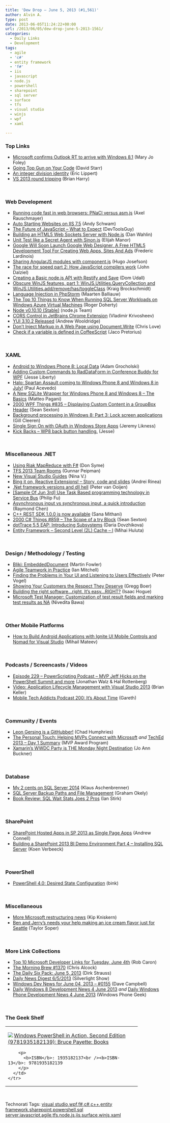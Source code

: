 ```yaml
---
title: 'Dew Drop – June 5, 2013 (#1,561)'
author: Alvin A.
type: post
date: 2013-06-05T11:24:22+00:00
url: /2013/06/05/dew-drop-june-5-2013-1561/
categories:
  - Daily Links
  - Development
tags:
  - agile
  - 'c#'
  - entity framework
  - 'f#'
  - iis
  - javascript
  - node.js
  - powershell
  - sharepoint
  - sql server
  - surface
  - tfs
  - visual studio
  - winjs
  - wpf
  - xaml

---
```

### <a name="top"></a>Top Links

  * <a href="http://www.zdnet.com/microsoft-confirms-outlook-rt-to-arrive-with-windows-8-1-7000016388/" target="_blank">Microsoft confirms Outlook RT to arrive with Windows 8.1</a> (Mary Jo Foley)
  * <a href="http://feedproxy.google.com/~r/ElegantCode/~3/4LNMPsdqzos/" target="_blank">Going Top Gun on Your Code</a> (David Starr)
  * <a href="http://ericlippert.com/2013/06/04/an-integer-division-identity/?utm_source=rss&utm_medium=rss&utm_campaign=an-integer-division-identity" target="_blank">An integer division identity</a> (Eric Lippert)
  * <a href="http://blogs.msdn.com/b/bharry/archive/2013/06/04/vs-2013-round-tripping.aspx" target="_blank">VS 2013 round tripping</a> (Brian Harry)

&#160;

### <a name="web"></a>Web Development

  * <a href="http://feedproxy.google.com/~r/2ality/~3/phhBJatNj6I/pnacl-vs-asmjs.html" target="_blank">Running code fast in web browsers: PNaCl versus asm.js</a> (Axel Rauschmayer)
  * <a href="http://www.schwammysays.net/auto-starting-websites-on-iis-7-5/" target="_blank">Auto Starting Websites on IIS 7.5</a> (Andy Schwam)
  * <a href="http://www.infragistics.com/community/blogs/marketing/archive/2013/06/04/the-future-of-javascript-what-to-expect.aspx" target="_blank">The Future of JavaScript &#8211; What to Expect</a> (DevToolsGuy)
  * <a href="http://weblogs.asp.net/dwahlin/archive/2013/06/04/building-an-html5-web-sockets-server-with-node-js.aspx" target="_blank">Building an HTML5 Web Sockets Server with Node.js</a> (Dan Wahlin)
  * <a href="http://www.elijahmanor.com/2013/06/unit-test-like-secret-agent-with-sinonjs.html" target="_blank">Unit Test like a Secret Agent with Sinon.js</a> (Elijah Manor)
  * <a href="http://feedproxy.google.com/~r/Techcrunch/~3/G8BqCaeKR30/" target="_blank">Google Will Soon Launch Google Web Designer, A Free HTML5 Development Tool For Creating Web Apps, Sites And Ads</a> (Frederic Lardinois)
  * <a href="http://feedproxy.google.com/~r/jayway/posts/~3/9siQVpIyELs/" target="_blank">Sharing AngularJS modules with component.js</a> (Hugo Josefson)
  * <a href="http://feedproxy.google.com/~r/Creativejs/~3/h23pVpwzALk/" target="_blank">The race for speed part 2: How JavaScript compilers work</a> (John Dalziel)
  * <a href="http://synthmedia.co.uk/blog/basic-nodejs-api-with-restify-and-save#.Ua1ytmRT02u" target="_blank">Creating a Basic node.js API with Restify and Save</a> (Dom Udall)
  * <a href="http://kraigbrockschmidt.com/blog/?p=864" target="_blank">Obscure WinJS features, part 1: WinJS.Utilities.QueryCollection and WinJS.Utilities.add/remove/has/toggleClass</a> (Kraig Brockschmidt)
  * <a href="http://blog.jetbrains.com/phpstorm/2013/06/language-injection-in-phpstorm/?utm_source=rss&utm_medium=rss&utm_campaign=language-injection-in-phpstorm" target="_blank">Language Injection in PhpStorm</a> (Maarten Balliauw)
  * <a href="http://blogs.msdn.com/b/windowsazure/archive/2013/06/04/the-top-10-things-to-know-when-running-sql-server-workloads-on-windows-azure-virtual-machines.aspx" target="_blank">The Top 10 Things to Know When Running SQL Server Workloads on Windows Azure Virtual Machines</a> (Roger Doherty)
  * <a href="http://blog.nodejs.org/2013/06/04/node-v0-10-10-stable/" target="_blank">Node v0.10.10 (Stable)</a> (node.js Team)
  * <a href="http://blog.jetbrains.com/webstorm/2013/06/cors-control-in-jetbrains-chrome-extension/?utm_source=rss&utm_medium=rss&utm_campaign=cors-control-in-jetbrains-chrome-extension" target="_blank">CORS Control in JetBrains Chrome Extension</a> (Vladimir Krivosheev)
  * <a href="http://feeds.yuiblog.com/~r/YahooUserInterfaceBlog/~3/NEJ0tKcg93Y/" target="_blank">YUI 3.10.2 Released</a> (Andrew Wooldridge)
  * <a href="http://professionalaspnet.com/archive/2013/06/04/Don_2700_t-Inject-Markup-in-A-Web-Page-using-Document.Write.aspx" target="_blank">Don&#8217;t Inject Markup in A Web Page using Document.Write</a> (Chris Love)
  * <a href="http://www.jacopretorius.net/2013/06/check-if-a-variable-is-defined-in-coffeescript.html" target="_blank">Check if a variable is defined in CoffeeScript</a> (Jaco Pretorius)

&#160;

### <a name="silverlight"></a>XAML

  * <a href="http://mobile.dzone.com/articles/android-windows-phone-8-local" target="_blank">Android to Windows Phone 8: Local Data</a> (Adam Grocholski)
  * <a href="http://feedproxy.google.com/~r/Telerik/~3/8lbYKvorz4k/adding-custom-commands-to-raddataform-in-conference-buddy-for-wpf" target="_blank">Adding Custom Commands to RadDataForm in Conference Buddy for WPF</a> (Jesse Liberty)
  * <a href="http://feedproxy.google.com/~r/wmexperts/~3/DABTBXBzOKU/story01.htm" target="_blank">Halo: Spartan Assault coming to Windows Phone 8 and Windows 8 in July!</a> (Paul Acevedo)
  * <a href="http://feeds.dzone.com/~r/zones/dotnet/~3/3FAFGBEyxws/new-sqlite-wrapper-windows-0" target="_blank">A New SQLite Wrapper for Windows Phone 8 and Windows 8 – The Basics</a> (Matteo Pagani)
  * <a href="http://wpf.2000things.com/2013/06/05/835-displaying-custom-content-in-a-groupbox-header/" target="_blank">2000 WPF Things #835 – Displaying Custom Content in a GroupBox Header</a> (Sean Sexton)
  * <a href="http://feedproxy.google.com/~r/silverlightshow/~3/VUwh-4PP5xc/Background-processing-in-Windows-8-Part-3-Lock-screen-applications.aspx" target="_blank">Background processing in Windows 8: Part 3: Lock screen applications</a> (Gill Cleeren)
  * <a href="http://feedproxy.google.com/~r/CSharperImage/~3/BTUn1yAWOHA/single-sign-on-with-oauth-in-windows.html" target="_blank">Single Sign On with OAuth in Windows Store Apps</a> (Jeremy Likness)
  * <a href="http://www.risingj.com/archives/493" target="_blank">Kick Backs – WP8 back button handling.</a> (Jesse)

&#160;

### <a name="dotnet"></a>Miscellaneous .NET

  * <a href="http://blogs.msdn.com/b/dsyme/archive/2013/06/04/using-riak-mapreduce-with-f.aspx" target="_blank">Using Riak MapReduce with F#</a> (Don Syme)
  * <a href="http://feedproxy.google.com/~r/gunnarpeipman/~3/rr4A_MmvpLI/" target="_blank">TFS 2013 Team Rooms</a> (Gunnar Peipman)
  * <a href="http://blog.xamarin.com/xamarin_with_visual_studio_guides/" target="_blank">New Visual Studio Guides</a> (Nina V.)
  * <a href="http://www.codeproject.com/Articles/601329/Bing-it-on-Reactive-Extensions-Story-code-and-slid" target="_blank">Bing it on, Reactive Extensions! – Story, code and slides</a> (Andrei Rinea)
  * <a href="http://feedproxy.google.com/~r/CodeBetter/~3/trS4gOju9Ro/" target="_blank">.Net framework versions and dll hell</a> (Peter van Ooijen)
  * <a href="http://blogs.msdn.com/b/codefx/archive/2013/06/04/sample-of-jun-3rd-use-task-based-programming-technology-in-service-bus.aspx" target="_blank">[Sample Of Jun 3rd] Use Task Based programming technology in Service Bus</a> (Philip Fu)
  * <a href="http://blogs.msdn.com/b/oldnewthing/archive/2013/06/04/10423296.aspx" target="_blank">Asynchronous input vs synchronous input, a quick introduction</a> (Raymond Chen)
  * <a href="http://blogs.msdn.com/b/vcblog/archive/2013/06/04/c-rest-sdk-1-0-0-is-now-available.aspx" target="_blank">C++ REST SDK 1.0.0 is now available</a> (Sana Mithani)
  * <a href="http://csharp.2000things.com/2013/06/05/859-the-scope-of-a-try-block/" target="_blank">2000 C# Things #859 – The Scope of a try Block</a> (Sean Sexton)
  * <a href="http://blogs.jetbrains.com/dotnet/2013/06/dottrace-55-eap-introducing-subsystems/" target="_blank">dotTrace 5.5 EAP: Introducing Subsystems</a> (Daria Dovzhikova)
  * <a href="http://feeds.dzone.com/~r/zones/dotnet/~3/MZ579MXzGDo/entity-framework-second-level" target="_blank">Entity Framework &#8211; Second Level (2L) Cache &#8211; I</a> (Mihai Huluta)

&#160;

### <a name="design"></a>Design / Methodology / Testing

  * <a href="http://martinfowler.com/bliki/EmbeddedDocument.html" target="_blank">Bliki: EmbeddedDocument</a> (Martin Fowler)
  * <a href="http://feeds.dzone.com/~r/zones/agile/~3/TqdImfezm4A/agile-teamwork-practice" target="_blank">Agile Teamwork in Practice</a> (Ian Mitchell)
  * <a href="http://visualstudiomagazine.com/articles/2013/06/04/listening-to-users-effectively.aspx" target="_blank">Finding the Problems in Your UI and Listening to Users Effectively</a> (Peter Vogel)
  * <a href="http://visualstudiomagazine.com/articles/2013/06/04/respecting-your-customers.aspx" target="_blank">Showing Your Customers the Respect They Deserve</a> (Gregg Boer)
  * <a href="http://feedproxy.google.com/~r/LeadingAgile/~3/K1jUd-AMfqc/" target="_blank">Building the right software…right, It’s easy…RIGHT?</a> (Isaac Hogue)
  * <a href="http://blogs.msdn.com/b/visualstudioalm/archive/2013/06/05/microsoft-test-manager-customization-of-test-result-fields-and-marking-test-results-as-na.aspx" target="_blank">Microsoft Test Manager: Customization of test result fields and marking test results as NA</a> (Nivedita Bawa)

&#160;

### <a name="mobile"></a>Other Mobile Platforms

  * <a href="http://www.infragistics.com/community/blogs/mihail_mateev/archive/2013/06/04/how-to-build-android-applications-with-ignite-ui-mobile-controls-and-nomad-for-visual-studio.aspx" target="_blank">How to Build Android Applications with Ignite UI Mobile Controls and Nomad for Visual Studio</a> (Mihail Mateev)

&#160;

### <a name="podcasts"></a>Podcasts / Screencasts / Videos

  * <a href="http://feedproxy.google.com/~r/Powerscripting/~3/JnIcv7XbUyw/episode-229-power-scripting-podcast-mvp-jeff-hicks-on-the-power-shell-summit-and-more" target="_blank">Episode 229 &#8211; PowerScripting Podcast &#8211; MVP Jeff Hicks on the PowerShell Summit and more</a> (Jonathan Walz & Hal Rottenberg)
  * <a href="http://blogs.msdn.com/b/briankel/archive/2013/06/04/video-application-lifecycle-management-with-visual-studio-2013.aspx" target="_blank">Video: Application Lifecycle Management with Visual Studio 2013</a> (Brian Keller)
  * <a href="http://www.tracyandmatt.co.uk/blogs/index.php/mobile-tech-addicts-podcast-200" target="_blank">Mobile Tech Addicts Podcast 200: It&#8217;s About Time</a> (Gareth)

&#160;

### <a name="events"></a>Community / Events

  * <a href="https://github.com/blog/1520-leon-gersing-is-a-githubber" target="_blank">Leon Gersing is a GitHubber!</a> (Chad Humphries)
  * <a href="http://blogs.msdn.com/b/mvpawardprogram/archive/2013/06/04/the-personal-touch-helping-mvps-connect-with-microsoft.aspx" target="_blank">The Personal Touch: Helping MVPs Connect with Microsoft</a> _and_ <a href="http://blogs.msdn.com/b/mvpawardprogram/archive/2013/06/04/teched-2013-day-1-summary.aspx" target="_blank">TechEd 2013 &#8211; Day 1 Summary</a> (MVP Award Program)
  * <a href="http://blog.xamarin.com/wwdc/" target="_blank">Xamarin’s WWDC Party is THE Monday Night Destination</a> (Jo Ann Buckner)

&#160;

### <a name="sql"></a>Database

  * <a href="http://www.sqlservercentral.com/blogs/aschenbrenner/2013/06/04/my-2-cents-on-sql-server-2014/" target="_blank">My 2 cents on SQL Server 2014</a> (Klaus Aschenbrenner)
  * <a href="http://feedproxy.google.com/~r/MSSQLTips-LatestSqlServerTips/~3/HKpqyfXdL_g/tip.asp" target="_blank">SQL Server Backup Paths and File Management</a> (Graham Okely)
  * <a href="http://www.i-programmer.info/bookreviews/21-database/5940-sql-wait-stats-joes-2-pros.html" target="_blank">Book Review: SQL Wait Stats Joes 2 Pros</a> (Ian Stirk)

&#160;

### <a name="sp"></a>SharePoint

  * <a href="http://feedproxy.google.com/~r/AndrewConnell/~3/NSyBSknZsT8/sharepoint-hosted-apps-in-sp-2013-as-single-page-apps" target="_blank">SharePoint Hosted Apps in SP 2013 as Single Page Apps</a> (Andrew Connell)
  * <a href="http://blogs.lessthandot.com/index.php/DataMgmt/business-intelligence-1/sharepoint-2013-bi-part-4" target="_blank">Building a SharePoint 2013 BI Demo Environment Part 4 – Installing SQL Server</a> (Koen Verbeeck)

&#160;

### <a name="ps"></a>PowerShell

  * <a href="http://feedproxy.google.com/~r/binkdotnu/~3/vZcs1T9Bnz4/powershell-4.0-desired-state-configuration" target="_blank">PowerShell 4.0: Desired State Configuration</a> (bink)

&#160;

### <a name="misc"></a>Miscellaneous

  * <a href="http://feedproxy.google.com/~r/liveside/~3/qy7SR5YDY9E/" target="_blank">More Microsoft restructuring news</a> (Kip Kniskern)
  * <a href="http://feedproxy.google.com/~r/geekwire/~3/0H_QgY8jaZw/" target="_blank">Ben and Jerry’s needs your help making an ice cream flavor just for Seattle</a> (Taylor Soper)

&#160;

### <a name="links"></a>More Link Collections

  * <a href="http://blogs.msdn.com/b/robcaron/archive/2013/06/04/top-10-microsoft-developer-links-for-tuesday-june-4th.aspx" target="_blank">Top 10 Microsoft Developer Links for Tuesday, June 4th</a> (Rob Caron)
  * <a href="http://feedproxy.google.com/~r/ReflectivePerspective/~3/btaVas3jadk/" target="_blank">The Morning Brew #1370</a> (Chris Alcock)
  * <a href="http://feeds.feedblitz.com/~/41949349/0/dirkstrauss~The-Daily-Six-Pack-June" target="_blank">The Daily Six Pack: June 5, 2013</a> (Dirk Strauss)
  * <a href="http://feedproxy.google.com/~r/silverlightshow/~3/PvGFnSH9nOY/Daily-News-Digest-6-5-2013.aspx" target="_blank">Daily News Digest 6/5/2013</a> (Silverlight Show)
  * <a href="http://www.windowsdevnews.com/Blogs.aspx?ID=227" target="_blank">Windows Dev News for June 04, 2013 &#8211; #0155</a> (Dave Campbell)
  * <a href="http://feedproxy.google.com/~r/Windowsphonegeek/~3/X0oPfdeWIRQ/daily-windows-8-development-news-4-june-2013" target="_blank">Daily Windows 8 Development News 4 June 2013</a> _and_ <a href="http://feedproxy.google.com/~r/Windowsphonegeek/~3/PoKR5PyeC2I/daily-windows-phone-development-news-4-june-2013" target="_blank">Daily Windows Phone Development News 4 June 2013</a> (Windows Phone Geek)

&#160;

### <a name="shelf"></a>The Geek Shelf

<div id="scid:7dc1bd33-94bd-46fd-a20b-0131235bcd47:a945d4d6-d90b-48ab-a7ac-35a006ff562c" class="wlWriterEditableSmartContent" style="float: none; padding-bottom: 0px; padding-top: 0px; padding-left: 0px; margin: 0px; display: inline; padding-right: 0px">
  <table cellspacing="0" cellpadding="2" width="400" border="0" unselectable="on">
    <tr>
      <td valign="top" width="400">
        <p>
          <a title="Windows PowerShell in Action, Second Edition (9781935182139): Bruce Payette: Books" href="http://www.amazon.com/exec/obidos/ASIN/1935182137/alvinashcraft-20"><img data-recalc-dims="1" decoding="async" src="https://i0.wp.com/images.amazon.com/images/P/1935182137.01.MZZZZZZZ.jpg?w=660" border="0" align="left" style="float:left" />Windows PowerShell in Action, Second Edition (9781935182139): Bruce Payette: Books</a>
        </p>
        
        <p>
          <b>ISBN</b>: 1935182137<br /><b>ISBN-13</b>: 9781935182139
        </p>
      </td>
    </tr>
  </table>
</div>

&#160;

<div id="scid:0767317B-992E-4b12-91E0-4F059A8CECA8:4efc5bbb-b9ab-48b5-9c06-4d2459d04b74" class="wlWriterEditableSmartContent" style="float: none; padding-bottom: 0px; padding-top: 0px; padding-left: 0px; margin: 0px; display: inline; padding-right: 0px">
  Technorati Tags: <a href="http://technorati.com/tags/visual+studio" rel="tag">visual studio</a>,<a href="http://technorati.com/tags/wpf" rel="tag">wpf</a>,<a href="http://technorati.com/tags/f%23" rel="tag">f#</a>,<a href="http://technorati.com/tags/c%23" rel="tag">c#</a>,<a href="http://technorati.com/tags/c%2b%2b" rel="tag">c++</a>,<a href="http://technorati.com/tags/entity+framework" rel="tag">entity framework</a>,<a href="http://technorati.com/tags/sharepoint" rel="tag">sharepoint</a>,<a href="http://technorati.com/tags/powershell" rel="tag">powershell</a>,<a href="http://technorati.com/tags/sql+server" rel="tag">sql server</a>,<a href="http://technorati.com/tags/javascript" rel="tag">javascript</a>,<a href="http://technorati.com/tags/agile" rel="tag">agile</a>,<a href="http://technorati.com/tags/tfs" rel="tag">tfs</a>,<a href="http://technorati.com/tags/node.js" rel="tag">node.js</a>,<a href="http://technorati.com/tags/iis" rel="tag">iis</a>,<a href="http://technorati.com/tags/surface" rel="tag">surface</a>,<a href="http://technorati.com/tags/winjs" rel="tag">winjs</a>,<a href="http://technorati.com/tags/xaml" rel="tag">xaml</a>
</div>